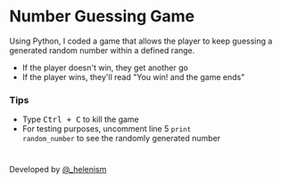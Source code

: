 # Number Guessing Game

Using Python, I coded a game that allows the player to keep guessing a generated random number within a defined range.
- If the player doesn't win, they get another go
- If the player wins, they'll read "You win! and the game ends"

### Tips
- Type <kbd>Ctrl + C</kbd> to kill the game
- For testing purposes, uncomment line 5 <code>print random_number</code> to see the randomly generated number

#
Developed by [@_helenism](https://twitter.com/_helenism)
